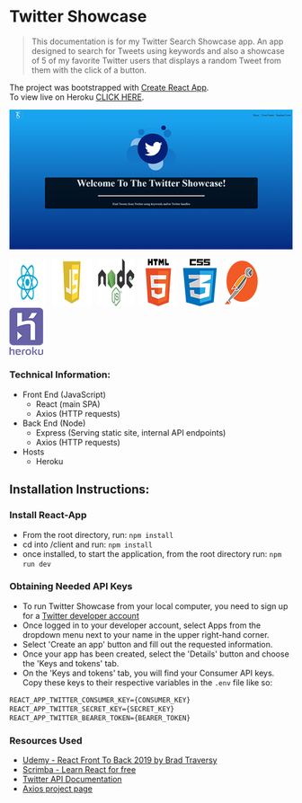 # Twitter Showcase

> This documentation is for my Twitter Search Showcase app. An app designed to search for Tweets using keywords and also a showcase of 5 of my favorite Twitter users that displays a random Tweet from them with the click of a button.

The project was bootstrapped with [Create React App](https://github.com/facebook/create-react-app).<br>
To view live on Heroku <a href="https://showcase-tweets.herokuapp.com" target="_blank">CLICK HERE</a>.

<img src="./readme-images/Home_Screen.png" alt="Home_Image"></img>

<img src="./readme-images/react.png" >&nbsp;&nbsp;
<img src="./readme-images/javascript.png" >&nbsp;&nbsp;
<img src="./readme-images/node.png" >&nbsp;&nbsp;
<img src="./readme-images/html5.png" >&nbsp;&nbsp;
<img src="./readme-images/CSS3.png" >&nbsp;&nbsp;
<img src="./readme-images/postman.png" >&nbsp;&nbsp;
<img src="./readme-images/heroku.png" >

### Technical Information:

-   Front End (JavaScript)
    -   React (main SPA)
    -   Axios (HTTP requests)
-   Back End (Node)
    -   Express (Serving static site, internal API endpoints)
    -   Axios (HTTP requests)
-   Hosts
    -   Heroku

## Installation Instructions:

### Install React-App

-   From the root directory, run: `npm install`
-   cd into /client and run: `npm install`
-   once installed, to start the application, from the root directory run: `npm run dev`

### Obtaining Needed API Keys

-   To run Twitter Showcase from your local computer, you need to sign up for a [Twitter developer account](https://developer.twitter.com)
-   Once logged in to your developer account, select Apps from the dropdown menu next to your name in the upper right-hand corner.
-   Select 'Create an app' button and fill out the requested information.
-   Once your app has been created, select the 'Details' button and choose the 'Keys and tokens' tab.
-   On the 'Keys and tokens' tab, you will find your Consumer API keys. Copy these keys to their respective variables in the `.env` file like so:

```
REACT_APP_TWITTER_CONSUMER_KEY={CONSUMER_KEY}
REACT_APP_TWITTER_SECRET_KEY={SECRET_KEY}
REACT_APP_TWITTER_BEARER_TOKEN={BEARER_TOKEN}
```

### Resources Used

-   <a href="https://www.udemy.com/modern-react-front-to-back/" target="_blank">Udemy - React Front To Back 2019 by Brad Traversy</a>
-   <a href="https://scrimba.com/g/glearnreact" target="_blank">Scrimba - Learn React for free</a>
-   <a href="https://developer.twitter.com/en/docs.html" target="_blank">Twitter API Documentation</a>
-   <a href="https://www.npmjs.com/package/axios" target="_blank">Axios project page</a>
